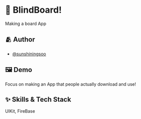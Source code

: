 # :iphone: BlindBoard!

Making a board App

## :people_hugging: Author

- [@sunshiningsoo](https://www.github.com/sunshiningsoo)


## :framed_picture: Demo

Focus on making an App that people actually download and use!

## :sparkles: Skills & Tech Stack
UIKit, FireBase


